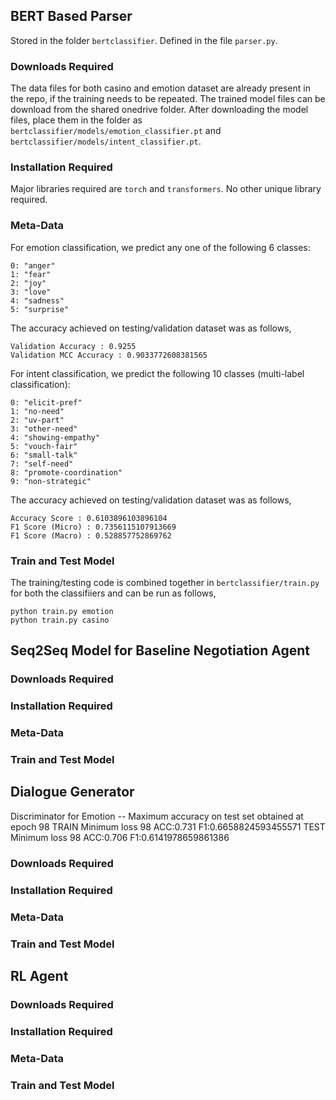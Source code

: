 ## BERT Based Parser

Stored in the folder `bertclassifier`. Defined in the file `parser.py`.

### Downloads Required

The data files for both casino and emotion dataset are already present in the repo, if the training needs to be repeated. The trained model files can be download from the shared onedrive folder. After downloading the model files, place them in the folder as `bertclassifier/models/emotion_classifier.pt` and `bertclassifier/models/intent_classifier.pt`.

### Installation Required

Major libraries required are `torch` and `transformers`. No other unique library required.

### Meta-Data

For emotion classification, we predict any one of the following 6 classes:

```
0: "anger"
1: "fear"
2: "joy"
3: "love"
4: "sadness"
5: "surprise"
```

The accuracy achieved on testing/validation dataset was as follows,

```
Validation Accuracy : 0.9255
Validation MCC Accuracy : 0.9033772608381565
```

For intent classification, we predict the following 10 classes (multi-label classification):

```
0: "elicit-pref"
1: "no-need"
2: "uv-part"
3: "other-need"
4: "showing-empathy"
5: "vouch-fair"
6: "small-talk"
7: "self-need"
8: "promote-coordination"
9: "non-strategic"
```

The accuracy achieved on testing/validation dataset was as follows,

```
Accuracy Score : 0.6103896103896104
F1 Score (Micro) : 0.7356115107913669
F1 Score (Macro) : 0.528857752869762
```

### Train and Test Model

The training/testing code is combined together in `bertclassifier/train.py` for both the classifiiers and can be run as follows,

```
python train.py emotion
python train.py casino
```

## Seq2Seq Model for Baseline Negotiation Agent

### Downloads Required

### Installation Required

### Meta-Data

### Train and Test Model

## Dialogue Generator

Discriminator for Emotion --
Maximum accuracy on test set obtained at epoch 98
TRAIN Minimum loss 98 ACC:0.731 F1:0.6658824593455571
TEST Minimum loss 98 ACC:0.706 F1:0.6141978659861386

### Downloads Required

### Installation Required

### Meta-Data

### Train and Test Model

## RL Agent

### Downloads Required

### Installation Required

### Meta-Data

### Train and Test Model
